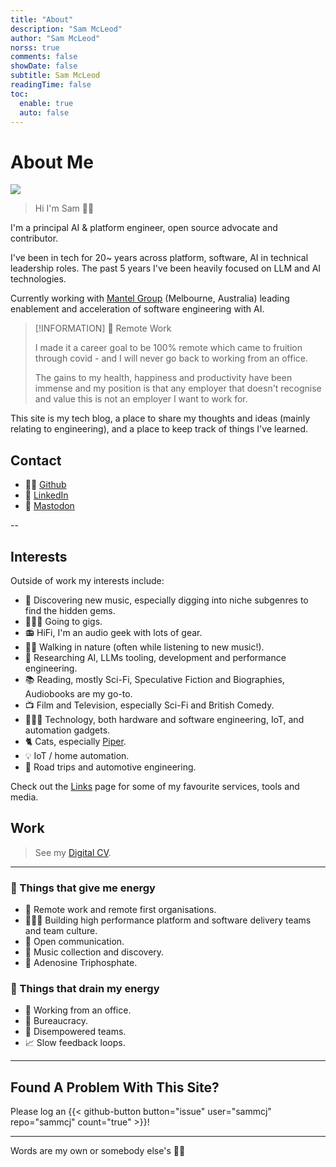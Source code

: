 ```yaml
---
title: "About"
description: "Sam McLeod"
author: "Sam McLeod"
norss: true
comments: false
showDate: false
subtitle: Sam McLeod
readingTime: false
toc:
  enable: true
  auto: false
---
```

<!-- markdownlint-disable MD025 -->

# About Me

![](/profilephoto/apple-touch-icon.png)

> Hi I'm Sam 👋🏻

I'm a principal AI & platform engineer, open source advocate and contributor.

I've been in tech for 20~ years across platform, software, AI in technical leadership roles. The past 5 years I've been heavily focused on LLM and AI technologies.

Currently working with [Mantel Group](https://mantelgroup.com.au) (Melbourne, Australia) leading enablement and acceleration of software engineering with AI.

> [!INFORMATION] 🎉 Remote Work
>
> I made it a career goal to be 100% remote which came to fruition through covid - and I will never go back to working from an office.
>
> The gains to my health, happiness and productivity have been immense and my position is that any employer that doesn't recognise and value this is not an employer I want to work for.

This site is my tech blog, a place to share my thoughts and ideas (mainly relating to engineering), and a place to keep track of things I've learned.

## Contact

- 🧑‍💻 [Github](https://www.github.com/sammcj)
- 👔 [LinkedIn](https://www.linkedin.com/in/sammcj)
- 🐘 [Mastodon](https://aus.social/@s_mcleod)
<!-- - 🦤 [Twitter Archive](https://sammcj.github.io/twitter-archive/) -->

--

## Interests

Outside of work my interests include:

- 🎸 Discovering new music, especially digging into niche subgenres to find the hidden gems.
- 👨🏻‍🎤 Going to gigs.
- 📻 HiFi, I'm an audio geek with lots of gear.
- 🚶‍♂️ Walking in nature (often while listening to new music!).
- 🦾 Researching AI, LLMs tooling, development and performance engineering.
- 📚 Reading, mostly Sci-Fi, Speculative Fiction and Biographies, Audiobooks are my go-to.
- 📺 Film and Television, especially Sci-Fi and British Comedy.
- 🧑🏼‍💻 Technology, both hardware and software engineering, IoT, and automation gadgets.
- 🐈 Cats, especially [Piper](/piper.jpg).
- 💡 IoT / home automation.
- 🚗 Road trips and automotive engineering.

Check out the [Links](/links/) page for some of my favourite services, tools and media.

## Work

> See my [Digital CV](/cv/).

---

### 🔋 Things that give me energy

- 🏡 Remote work and remote first organisations.
- 🧑‍🤝‍🧑 Building high performance platform and software delivery teams and team culture.
- 🙋 Open communication.
- 🎷 Music collection and discovery.
- 🔬 Adenosine Triphosphate.

### 🪫 Things that drain my energy

- 🏢 Working from an office.
- 💼 Bureaucracy.
- 🔐 Disempowered teams.
- 📈 Slow feedback loops.

---

## Found A Problem With This Site?

Please log an {{< github-button button="issue"    user="sammcj" repo="sammcj" count="true" >}}!

---

Words are my own or somebody else's 🖖🏼
